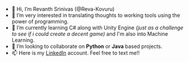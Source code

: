 - 👋 Hi, I’m Revanth Srinivas (@Reva-Kovuru)
- 👀 I’m very interested in translating thoughts to working tools using the power of programming.
- 🌱 I’m currently learning C# along with Unity Engine _(just as a challenge to see if i could create a decent game)_ and I'm also into Machine Learning.
- 💞️ I’m looking to collaborate on **Python** or **Java** based projects. 
- 📫 Here is my [LinkedIn](https://www.linkedin.com/in/revanthsrinivaskovuru/) account. Feel free to text me!! 

<!---
Reva-Kovuru/Reva-Kovuru is a ✨ special ✨ repository because its `README.md` (this file) appears on your GitHub profile.
You can click the Preview link to take a look at your changes.
--->
